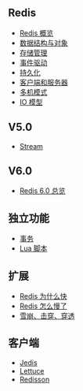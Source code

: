 ## Redis

- [Redis 概览](https://github.com/lazecoding/Note/blob/main/note/articles/redis/概览.md)
- [数据结构与对象](https://github.com/lazecoding/Note/blob/main/note/articles/redis/数据结构与对象.md)
- [存储管理](https://github.com/lazecoding/Note/blob/main/note/articles/redis/存储管理.md)
- [事件驱动](https://github.com/lazecoding/Note/blob/main/note/articles/redis/事件驱动.md)
- [持久化](https://github.com/lazecoding/Note/blob/main/note/articles/redis/持久化.md)
- [客户端和服务器](https://github.com/lazecoding/Note/blob/main/note/articles/redis/客户端和服务器.md)
- [多机模式](https://github.com/lazecoding/Note/blob/main/note/articles/redis/多机模式.md)
- [IO 模型](https://github.com/lazecoding/Note/blob/main/note/articles/redis/IO模型.md)

## V5.0

- [Stream](https://github.com/lazecoding/Note/blob/main/note/articles/redis/Stream.md)

## V6.0

- [Redis 6.0  总览](https://github.com/lazecoding/Note/blob/main/note/articles/redis/redis-6.md)


## 独立功能

- [事务](https://github.com/lazecoding/Note/blob/main/note/articles/redis/事务.md)
- [Lua 脚本](https://github.com/lazecoding/Note/blob/main/note/articles/redis/Lua脚本.md)

<!--
-->

## 扩展

- [Redis 为什么快](https://github.com/lazecoding/Note/blob/main/note/articles/redis/RedisPower.md)
- [Redis 怎么慢了](https://github.com/lazecoding/Note/blob/main/note/articles/redis/RedisSlow.md)
- [雪崩、击穿、穿透](https://github.com/lazecoding/Note/blob/main/note/articles/redis/雪崩、击穿、穿透.md)

## 客户端

- [Jedis](https://github.com/lazecoding/Note/blob/main/note/articles/redis/Jedis.md)
- [Lettuce](https://github.com/lazecoding/Note/blob/main/note/articles/redis/Lettuce.md)
- [Redisson](https://github.com/lazecoding/Note/blob/main/note/articles/redis/Redisson.md)



